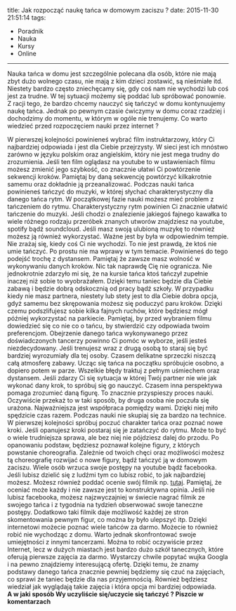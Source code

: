title: Jak rozpocząć naukę tańca w domowym zaciszu ?
date: 2015-11-30 21:51:14
tags:
- Poradnik
- Nauka
- Kursy
- Online
---
Nauka tańca w domu jest szczególnie polecana dla osób, które nie mają zbyt dużo wolnego czasu, nie mają z kim dzieci zostawić, są nieśmiałe itd. Niestety bardzo często zniechęcamy się, gdy coś nam nie wychodzi lub coś jest za trudne. W tej sytuacji możemy się poddać lub spróbować ponownie. Z racji tego, że bardzo chcemy nauczyć się tańczyć w domu kontynuujemy naukę tańca. Jednak po pewnym czasie ćwiczymy w domu coraz rzadziej i dochodzimy do momentu, w którym w ogóle nie trenujemy. Co warto wiedzieć przed rozpoczęciem nauki przez internet ?

<!-- more -->

W pierwszej kolejności powinieneś wybrać film instruktarzowy, który Ci najbardziej odpowiada i jest dla Ciebie przejrzysty. W sieci jest ich mnóstwo zarówno w języku polskim oraz angielskim, który nie jest mega trudny do zrozumienia. Jeśli ten film oglądasz na youtube to w ustawieniach filmu możesz zmienić jego szybkość, co znacznie ułatwi Ci powtórzenie sekwencji kroków. Pamiętaj by daną sekwencję powtórzyć kilkakrotnie samemu oraz dokładnie ją przeanalizować.
Podczas nauki tańca powinieneś tańczyć do muzyki, w której słychać charakterystyczny dla danego tańca rytm. W początkowej fazie nauki możesz mieć problem z tańczeniem do rytmu. Charakterystyczny rytm powinien Ci znacznie ułatwić tańczenie do muzyki. Jeśli chodzi o znalezienie jakiegoś fajnego kawałka to wiele różnego rodzaju przeróbek znanych utworów znajdziesz na youtube, spotify bądź soundcloud. Jeśli masz swoją ulubioną muzykę to również możesz ją również wykorzystać. Ważne jest by była w odpowiednim tempie.
Nie zrażaj się, kiedy coś Ci nie wychodzi. To nie jest prawdą, że ktoś nie umie tańczyć. Po prostu nie ma wprawy w tym temacie. Powinieneś do tego podejść trochę z dystansem. Pamiętaj że zawsze masz wolność w wykonywaniu danych kroków. Nic tak naprawdę Cię nie ogranicza. Nie jednokrotnie zdarzyło mi się, że na kursie tańca ktoś tańczył zupełnie inaczej niż sobie to wyobrażałem. Dzięki temu taniec będzie dla Ciebie zabawą i będzie dobrą odskocznią od pracy bądź szkoły. 
W przypadku kiedy nie masz partnera, niestety lub stety jest to dla Ciebie dobra opcja, gdyż samemu bez skrępowania możesz się poduczyć paru kroków. Dzięki czemu podszlifujesz sobie kilka fajnych ruchów, które będziesz mógł później wykorzystać na parkiecie. Pamiętaj, by przed wybraniem filmu dowiedzieć się co nie co o tańcu, by stwierdzić czy odpowiada twoim preferencjom.  Obejrzenie danego tańca wykonywanego przez doświadczonych tancerzy powinno Ci pomóc w wyborze, jeśli jesteś niezdecydowany.
Jeśli trenujesz wraz z drugą osobą to staraj się być bardziej wyrozumiały dla tej osoby. Czasem delikatne sprzeczki niszczą całą atmosferę zabawy. Ucząc się tańca na początku spróbujcie osobno, a dopiero potem w parze. Wszelkie błędy traktuj z pełnym uśmiechem oraz dystansem. Jeśli zdarzy Ci się sytuacja w której Twój partner nie wie jak wykonać dany krok, to spróbuj się go nauczyć. Czasem inna perspektywa pomaga zrozumieć daną figurę. To znacznie przyspieszy proces nauki. Oczywiście przekaż to w taki sposób, by druga osoba nie poczuła się urażona. Najważniejsza jest współpraca pomiędzy wami. Dzięki niej miło spędzicie czas razem. 
Podczas nauki nie skupiaj się za bardzo na technice. W pierwszej kolejności spróbuj poczuć charakter tańca oraz poznać nowe kroki. Jeśli opanujesz kroki postaraj się je zatańczyć do rytmu. Może to być o wiele trudniejsza sprawa, ale bez niej nie pójdziesz dalej do przodu. Po opanowaniu podstaw, będziesz poznawał kolejne figury, z których powstanie choreografia. Zależnie od twoich chęci oraz możliwości możesz tą choreografię rozwijać o nowe figury, bądź tańczyć ją w domowym zaciszu. 
Wiele osób wrzuca swoje postępy na youtube bądź facebooka. Jeśli lubisz dzielić się z ludźmi tym co lubisz robić, to jak najbardziej możesz. Możesz również poddać ocenie swój filmik np. [tutaj]( https://www.reddit.com/r/dance). Pamiętaj, że oceniać może każdy i nie zawsze jest to konstruktywna opinia. Jeśli nie lubisz facebooka, możesz najzwyczajniej w świecie nagrać filmik ze swojego tańca i z tygodnia na tydzień obserwować swoje taneczne postępy. Dodatkowo taki filmik daje możliwość każdej ze stron skomentowania pewnym figur, co można by było ulepszyć itp. 
Dzięki internetowi możecie poznać wiele tańców za darmo. Możecie to również robić nie wychodząc z domu. Warto jednak skonfrontować swoje umiejętności z innymi tancerzami. Można to robić oczywiście przez Internet, lecz w dużych miastach jest bardzo dużo szkół tanecznych, które oferują  pierwsze zajęcia za darmo. Wystarczy chwile popytać wujka Googla i na pewno znajdziemy interesującą ofertę.  Dzięki temu, że znamy podstawy danego tańca znacznie pewniej będziemy się czuć na zajęciach, co sprawi że taniec będzie dla nas przyjemnością. Również będziesz wiedział jak wyglądają takie zajęcia i która opcja mi bardziej odpowiada.
</br> 
**A w jaki sposób Wy uczyliście się/uczycie się tańczyć ? Piszcie w komentarzach**
